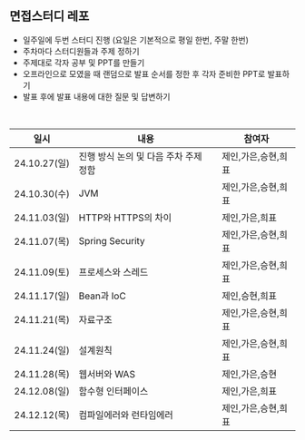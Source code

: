 ## 면접스터디 레포
- 일주일에 두번 스터디 진행 (요일은 기본적으로 평일 한번, 주말 한번)
- 주차마다 스터디원들과 주제 정하기
- 주제대로 각자 공부 및 PPT를 만들기
- 오프라인으로 모였을 때 랜덤으로 발표 순서를 정한 후 각자 준비한 PPT로 발표하기
- 발표 후에 발표 내용에 대한 질문 및 답변하기

<br>

| 일시 | 내용 | 참여자 |
| --- | --- | --- |
| 24.10.27(일) | 진행 방식 논의 및 다음 주차 주제 정함 | 제인,가은,승현,희표 |
| 24.10.30(수)| JVM | 제인,가은,승현,희표 |
| 24.11.03(일) | HTTP와 HTTPS의 차이 | 제인,가은,희표  |
| 24.11.07(목) | Spring Security | 제인,가은,승현,희표  |
| 24.11.09(토) | 프로세스와 스레드 | 제인,가은,승현,희표  |
| 24.11.17(일) | Bean과 IoC | 제인,승현,희표  |
| 24.11.21(목) | 자료구조 | 제인,가은,승현,희표  |
| 24.11.24(일) | 설계원칙 | 제인,가은,승현,희표  |
| 24.11.28(목) | 웹서버와 WAS | 제인,가은,승현 |
| 24.12.08(일) | 함수형 인터페이스 | 제인,가은,희표 |
| 24.12.12(목) | 컴파일에러와 런타임에러 | 제인,가은,승현,희표 |
